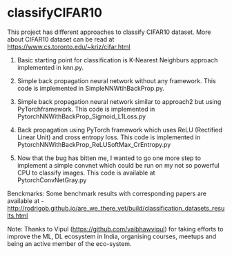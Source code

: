 # classifyCIFAR10
This project has different approaches to classify CIFAR10 dataset. More about 
CIFAR10 dataset can be read at https://www.cs.toronto.edu/~kriz/cifar.html

1. Basic starting point for classification is K-Nearest Neighburs approach 
implemented in knn.py. 

2. Simple back propagation neural network without any framework. This code is 
implemented in SimpleNNWtihBackProp.py. 

3. Simple back propagation neural network similar to approach2 but using PyTorchframework. This code is implemented in PytorchNNWithBackProp_Sigmoid_L1Loss.py

4. Back propagation using PyTorch framework which uses ReLU (Rectified Linear
Unit) and cross entropy loss. This code is implemented in PytorchNNWithBackProp_ReLUSoftMax_CrEntropy.py

5. Now that the bug has bitten me, I wanted to go one more step to implement a
simple convnet which could be run on my not so powerful CPU to classify images.
This code is available at PytorchConvNetGray.py

Benckmarks:
Some benchmark results with corresponding papers are available at - http://rodrigob.github.io/are_we_there_yet/build/classification_datasets_results.html


Note: Thanks to Vipul (https://github.com/vaibhawvipul) for taking efforts to
improve the ML, DL ecosystem in India, organising courses, meetups and being 
an active member of the eco-system.
